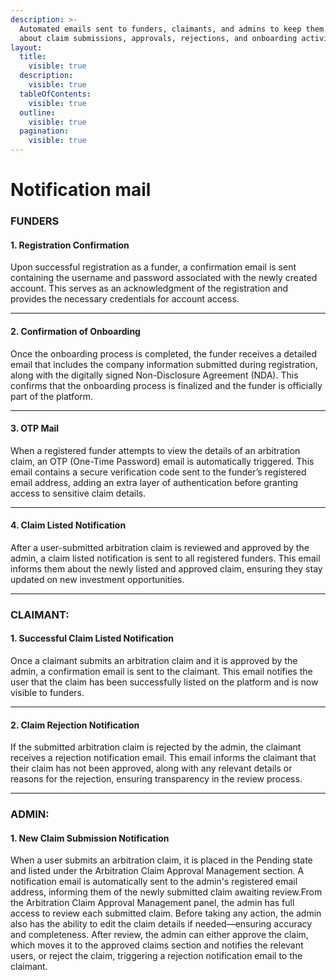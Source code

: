 ```yaml
---
description: >-
  Automated emails sent to funders, claimants, and admins to keep them informed
  about claim submissions, approvals, rejections, and onboarding activities.
layout:
  title:
    visible: true
  description:
    visible: true
  tableOfContents:
    visible: true
  outline:
    visible: true
  pagination:
    visible: true
---
```


# Notification mail

### **FUNDERS**

#### **1. Registration Confirmation**

Upon successful registration as a funder, a confirmation email is sent containing the username and password associated with the newly created account. This serves as an acknowledgment of the registration and provides the necessary credentials for account access.

***

#### **2. Confirmation of Onboarding**

Once the onboarding process is completed, the funder receives a detailed email that includes the company information submitted during registration, along with the digitally signed Non-Disclosure Agreement (NDA). This confirms that the onboarding process is finalized and the funder is officially part of the platform.

***

#### **3. OTP Mail**

When a registered funder attempts to view the details of an arbitration claim, an OTP (One-Time Password) email is automatically triggered. This email contains a secure verification code sent to the funder’s registered email address, adding an extra layer of authentication before granting access to sensitive claim details.

***

#### **4. Claim Listed Notification**

After a user-submitted arbitration claim is reviewed and approved by the admin, a claim listed notification is sent to all registered funders. This email informs them about the newly listed and approved claim, ensuring they stay updated on new investment opportunities.

***

### **CLAIMANT:**

#### **1. Successful Claim Listed Notification**

Once a claimant submits an arbitration claim and it is approved by the admin, a confirmation email is sent to the claimant. This email notifies the user that the claim has been successfully listed on the platform and is now visible to funders.

***

#### **2. Claim Rejection Notification**

If the submitted arbitration claim is rejected by the admin, the claimant receives a rejection notification email. This email informs the claimant that their claim has not been approved, along with any relevant details or reasons for the rejection, ensuring transparency in the review process.

***

### **ADMIN:**

#### **1. New Claim Submission Notification**

When a user submits an arbitration claim, it is placed in the Pending state and listed under the Arbitration Claim Approval Management section. A notification email is automatically sent to the admin's registered email address, informing them of the newly submitted claim awaiting review.From the Arbitration Claim Approval Management panel, the admin has full access to review each submitted claim. Before taking any action, the admin also has the ability to edit the claim details if needed—ensuring accuracy and completeness. After review, the admin can either approve the claim, which moves it to the approved claims section and notifies the relevant users, or reject the claim, triggering a rejection notification email to the claimant.
